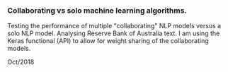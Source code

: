### Collaborating vs solo machine learning algorithms.
Testing the performance of multiple "collaborating"  NLP models versus a solo NLP model. Analysing Reserve Bank of Australia text. I am using the Keras functional (API) to allow for weight sharing of the collaborating models.
 
Oct/2018
